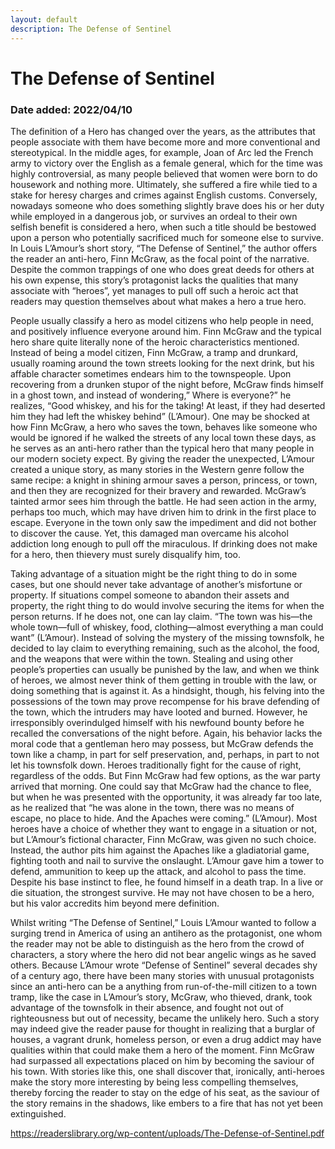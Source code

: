 ```yaml
---
layout: default
description: The Defense of Sentinel
---
```

# The Defense of Sentinel
### Date added: 2022/04/10

The definition of a Hero has changed over the years, as the attributes that people associate with them have become more and more conventional and stereotypical. In the middle ages, for example, Joan of Arc led the French army to victory over the English as a female general, which for the time was highly controversial, as many people believed that women were born to do housework and nothing more. Ultimately, she suffered a fire while tied to a stake for heresy charges and crimes against English customs. Conversely, nowadays someone who does something slightly brave does his or her duty while employed in a dangerous job, or survives an ordeal to their own selfish benefit is considered a hero, when such a title should be bestowed upon a person who potentially sacrificed much for someone else to survive. In Louis L’Amour’s short story, “The Defense of Sentinel,” the author offers the reader an anti-hero, Finn McGraw, as the focal point of the narrative. Despite the common trappings of one who does great deeds for others at his own expense, this story’s protagonist lacks the qualities that many associate with “heroes”, yet manages to pull off such a heroic act that readers may question themselves about what makes a hero a true hero.

People usually classify a hero as model citizens who help people in need, and positively influence everyone around him. Finn McGraw and the typical hero share quite literally none of the heroic characteristics mentioned.  Instead of being a model citizen, Finn McGraw, a tramp and drunkard, usually roaming around the town streets looking for the next drink, but his affable character sometimes endears him to the townspeople.  Upon recovering from a drunken stupor of the night before, McGraw finds himself in a ghost town, and instead of wondering,” Where is everyone?” he realizes, “Good whiskey, and his for the taking! At least, if they had deserted him they had left the whiskey behind” (L’Amour). One may be shocked at how Finn McGraw, a hero who saves the town, behaves like someone who would be ignored if he walked the streets of any local town these days, as he serves as an anti-hero rather than the typical hero that many people in our modern society expect. By giving the reader the unexpected, L’Amour created a unique story, as many stories in the Western genre follow the same recipe: a knight in shining armour saves a person, princess, or town, and then they are recognized for their bravery and rewarded. McGraw’s tainted armor sees him through the battle. He had seen action in the army, perhaps too much, which may have driven him to drink in the first place to escape. Everyone in the town only saw the impediment and did not bother to discover the cause. Yet, this damaged man overcame his alcohol addiction long enough to pull off the miraculous. If drinking does not make for a hero, then thievery must surely disqualify him, too.

Taking advantage of a situation might be the right thing to do in some cases, but one should never take advantage of another’s misfortune or property. If situations compel someone to abandon their assets and property, the right thing to do would involve securing the items for when the person returns. If he does not, one can lay claim. “The town was his—the whole town—full of whiskey, food, clothing—almost everything a man could want” (L’Amour). Instead of solving the mystery of the missing townsfolk,  he decided to lay claim to everything remaining, such as the alcohol, the food, and the weapons that were within the town. Stealing and using other people’s properties can usually be punished by the law, and when we think of heroes, we almost never think of them getting in trouble with the law, or doing something that is against it. As a hindsight, though, his felving into the possessions of the town may prove recompense for his brave defending of the town, which the intruders may have looted and burned. However, he irresponsibly overindulged himself with his newfound bounty before he recalled the conversations of the night before. Again, his behavior lacks the moral code that a gentleman hero may possess, but McGraw defends the town like a champ, in part for self preservation, and, perhaps, in part to not let his townsfolk down. 
Heroes traditionally fight for the cause of right, regardless of the odds. But Finn McGraw had few options, as the war party arrived that morning.  One could say that McGraw had the chance to flee, but when he was presented with the opportunity, it was already far too late, as he realized that “he was alone in the town, there was no means of escape, no place to hide. And the Apaches were coming.” (L’Amour). Most heroes have a choice of whether they want to engage in a situation or not, but L’Amour’s fictional character, Finn McGraw, was given no such choice. Instead, the author pits him against the Apaches like a gladiatorial game, fighting tooth and nail to survive the onslaught. L’Amour gave him a tower to defend, ammunition to keep up the attack, and alcohol to pass the time. Despite his base instinct to flee, he found himself in a death trap. In a live or die situation, the strongest survive. He may not have chosen to be a hero, but his valor accredits him beyond mere definition.

Whilst writing “The Defense of Sentinel,” Louis L’Amour wanted to follow a surging trend in America of using an antihero as the protagonist, one whom the reader may not be able to distinguish as the hero from the crowd of characters, a story where the hero did not bear angelic wings as he saved others. Because L’Amour wrote “Defense of Sentinel” several decades shy of a century ago, there have been many stories with unusual protagonists since an anti-hero can be a anything from run-of-the-mill citizen to a town tramp, like the case in L’Amour’s story, McGraw, who thieved, drank, took advantage of the townsfolk in their absence, and fought not out of righteousness but out of necessity, became the unlikely hero. Such a story may indeed give the reader pause for thought in realizing that a burglar of houses, a vagrant drunk, homeless person, or even a drug addict may have qualities within that could make them a hero of the moment. Finn McGraw had surpassed all expectations placed on him by becoming the saviour of his town. With stories like this, one shall discover that, ironically, anti-heroes make the story more interesting by being less compelling themselves, thereby forcing the reader to stay on the edge of his seat, as the saviour of the story remains in the shadows, like embers to a fire that has not yet been extinguished.

https://readerslibrary.org/wp-content/uploads/The-Defense-of-Sentinel.pdf
